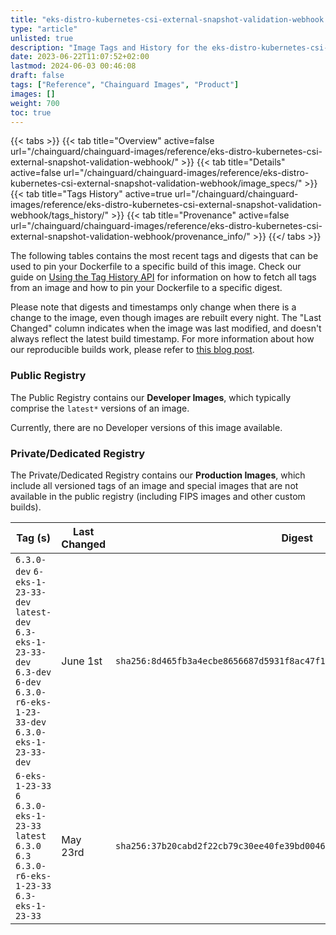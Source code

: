```yaml
---
title: "eks-distro-kubernetes-csi-external-snapshot-validation-webhook Image Tags History"
type: "article"
unlisted: true
description: "Image Tags and History for the eks-distro-kubernetes-csi-external-snapshot-validation-webhook Chainguard Image"
date: 2023-06-22T11:07:52+02:00
lastmod: 2024-06-03 00:46:08
draft: false
tags: ["Reference", "Chainguard Images", "Product"]
images: []
weight: 700
toc: true
---
```


{{< tabs >}}
{{< tab title="Overview" active=false url="/chainguard/chainguard-images/reference/eks-distro-kubernetes-csi-external-snapshot-validation-webhook/" >}}
{{< tab title="Details" active=false url="/chainguard/chainguard-images/reference/eks-distro-kubernetes-csi-external-snapshot-validation-webhook/image_specs/" >}}
{{< tab title="Tags History" active=true url="/chainguard/chainguard-images/reference/eks-distro-kubernetes-csi-external-snapshot-validation-webhook/tags_history/" >}}
{{< tab title="Provenance" active=false url="/chainguard/chainguard-images/reference/eks-distro-kubernetes-csi-external-snapshot-validation-webhook/provenance_info/" >}}
{{</ tabs >}}

The following tables contains the most recent tags and digests that can be used to pin your Dockerfile to a specific build of this image. Check our guide on [Using the Tag History API](/chainguard/chainguard-images/using-the-tag-history-api/) for information on how to fetch all tags from an image and how to pin your Dockerfile to a specific digest.

Please note that digests and timestamps only change when there is a change to the image, even though images are rebuilt every night. The "Last Changed" column indicates when the image was last modified, and doesn't always reflect the latest build timestamp. For more information about how our reproducible builds work, please refer to [this blog post](https://www.chainguard.dev/unchained/reproducing-chainguards-reproducible-image-builds).

### Public Registry
The Public Registry contains our **Developer Images**, which typically comprise the `latest*` versions of an image.

Currently, there are no Developer versions of this image available.

### Private/Dedicated Registry
The Private/Dedicated Registry contains our **Production Images**, which include all versioned tags of an image and special images that are not available in the public registry (including FIPS images and other custom builds).

| Tag (s)                                                                                                                                  | Last Changed | Digest                                                                    |
|------------------------------------------------------------------------------------------------------------------------------------------|--------------|---------------------------------------------------------------------------|
|  `6.3.0-dev` `6-eks-1-23-33-dev` `latest-dev` `6.3-eks-1-23-33-dev` `6.3-dev` `6-dev` `6.3.0-r6-eks-1-23-33-dev` `6.3.0-eks-1-23-33-dev` | June 1st     | `sha256:8d465fb3a4ecbe8656687d5931f8ac47f12ade07a3c7b17b0abddacbf173442d` |
|  `6-eks-1-23-33` `6` `6.3.0-eks-1-23-33` `latest` `6.3.0` `6.3` `6.3.0-r6-eks-1-23-33` `6.3-eks-1-23-33`                                 | May 23rd     | `sha256:37b20cabd2f22cb79c30ee40fe39bd00465313756de0d2fe5c979d842cdb14ed` |

